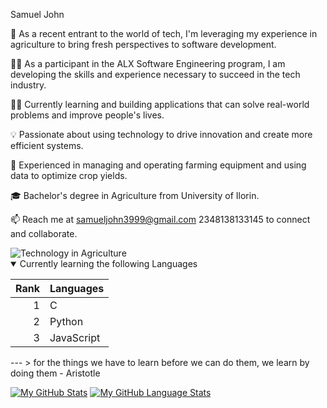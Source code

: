 Samuel John

🌱 As a recent entrant to the world of tech, I'm leveraging my experience in agriculture to bring fresh perspectives to software development.

👨‍💻 As a participant in the ALX Software Engineering program, I am developing the skills and experience necessary to succeed in the tech industry.

👨‍💻 Currently learning and building applications that can solve real-world problems and improve people's lives.

💡 Passionate about using technology to drive innovation and create more efficient systems.

🚜 Experienced in managing and operating farming equipment and using data to optimize crop yields.

🎓 Bachelor's degree in Agriculture from University of Ilorin.

📫 Reach me at samueljohn3999@gmail.com 2348138133145 to connect and collaborate.


<picture>
 <source media="(prefers-color-scheme: dark)" srcset="https://th.bing.com/th/id/OIP.vtD4hW6RoqnQ_ijsd5uNDwHaDt?pid=ImgDet&rs=1">
 <source media="(prefers-color-scheme: light)" srcset="https://th.bing.com/th/id/OIP.TV5bcyupGDmM_xQrtX63NwHaEK?pid=ImgDet&rs=1">
 <img alt="Technology in Agriculture" src="https://www.cut.ac.zw/cutlib/img/1/agric-science.jpg">
</picture>

<details open>
  <summary>Currently learning the following Languages</summary>

| Rank | Languages |
|-----:|-----------|
|     1| C|
|     2| Python    |
|     3| JavaScript       |

</details>
---
> for the things we have to learn before we can do them, we learn by doing them 
  - Aristotle
   

[![My GitHub Stats](https://github-readme-stats.vercel.app/api/?username=thatagricboy&count_private=true&theme=tokyonight&showicons=true)]()
[![My GitHub Language Stats](https://github-readme-stats.vercel.app/api/top-langs/?username=thatagricboy&langs_count=5&theme=tokyonight)]()
